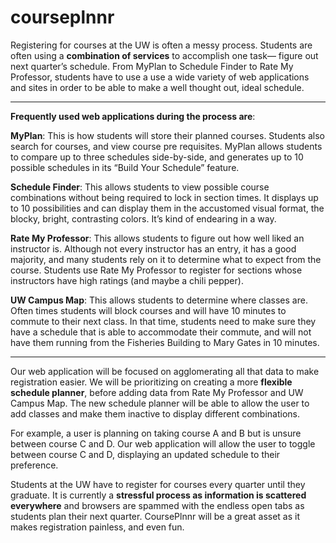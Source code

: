 # courseplnnr

Registering for courses at the UW is often a messy process. Students are often using a **combination of services** to accomplish one task— figure out next quarter’s schedule. From MyPlan to Schedule Finder to Rate My Professor, students have to use a use a wide variety of web applications and sites in order to be able to make a well thought out, ideal schedule. 

---
**Frequently used web applications during the process are**: 

**MyPlan**: This is how students will store their planned courses. Students also search for courses, and view course pre requisites. MyPlan allows students to compare up to three schedules side-by-side, and generates up to 10 possible schedules in its “Build Your Schedule” feature.

**Schedule Finder**: This allows students to view possible course combinations without being required to lock in section times. It displays up to 10 possibilities and can display them in the accustomed visual format, the blocky, bright, contrasting colors. It’s kind of endearing in a way.

**Rate My Professor**: This allows students to figure out how well liked an instructor is. Although not every instructor has an entry, it has a good majority, and many students rely on it to determine what to expect from the course. Students use Rate My Professor to register for sections whose instructors have high ratings (and maybe a chili pepper). 

**UW Campus Map**: This allows students to determine where classes are. Often times students will block courses and will have 10 minutes to commute to their next class. In that time, students need to make sure they have a schedule that is able to accommodate their commute, and will not have them running from the Fisheries Building to Mary Gates in 10 minutes. 

---

Our web application will be focused on agglomerating all that data to make registration easier. We will be prioritizing on creating a more **flexible schedule planner**, before adding data from Rate My Professor and UW Campus Map. The new schedule planner will be able to allow the user to add classes and make them inactive to display different combinations. 

For example, a user is planning on taking course A and B but is unsure between course C and D. Our web application will allow the user to toggle between course C and D, displaying an updated schedule to their preference. 

Students at the UW have to register for courses every quarter until they graduate. It is currently a **stressful process as information is scattered everywhere** and browsers are spammed with the endless open tabs as students plan their next quarter. CoursePlnnr will be a great asset as it makes registration painless, and even fun. 


